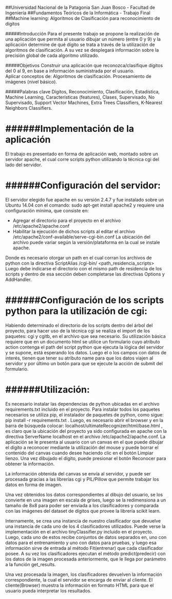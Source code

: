 ##Universidad Nacional de la Patagonia San Juan Bosco - Facultad de Ingeniería
##Fundamentos Teóricos de la Informática - Trabajo Final 
##Machine learning: Algoritmos de Clasificación para reconocimiento de dígitos

#####Introducción
Para el presente trabajo se propone la realización de una aplicación que permita al usuario dibujar un número (entre 0 y 9) y la aplicación determine de qué dígito se trata a través de la utilización de algoritmos de clasificación.
A su vez se desplegará información sobre la precisión global de cada algoritmo utilizado.


#####Objetivos
Construir una aplicación que reconozca/clasifique dígitos del 0 al 9, en base a información suministrada por el usuario.     
Aplicar conceptos de: 
Algoritmos de clasificación.
Procesamiento de imágenes (nivel básico).

#####Palabras clave
Dígitos, Reconocimiento, Clasificación, Estadística, Machine Learning, Características  (features), Clases, Supervisado, No Supervisado, Support Vector Machines, Extra Trees Classifiers, K-Nearest Neighbors Classifiers.

######Implementación de la aplicación
===============================
El trabajo es presentado en forma de aplicación web, montado sobre un servidor apache, el cual corre scripts python utilizando la técnica cgi del lado del servidor.

######Configuración del servidor:
===========================
El servidor elegido fue apache en su versión 2.4.7 y fue instalado sobre un Ubuntu 14.04 con el comando: sudo apt-get install apache2  y requiere una configuración mínima, que consiste en:     
- Agregar el directorio para el proyecto en el archivo /etc/apache2/apache.conf
- Habilitar la ejecución de dichos scripts al editar el archivo /etc/apache2/conf-available/serve-cgi-bin.conf 
  La ubicación del archivo puede variar según la versión/plataforma en la cual se instale apache.

Donde es necesario otorgar un path en el cual corran los archivos de python con la directiva ScriptAlias /cgi-bin/ <path_residencia_scripts>
Luego debe indicarse el directorio con el mismo path de residencia de los scripts y dentro de esa sección deben completarse las directivas Options y AddHandler.

######Configuración de los scripts python para la utilización de cgi:
==============================================================
Habiendo determinado el directorio de los scripts dentro del árbol del proyecto, para hacer uso de la técnica cgi se realiza el import de los paquetes: cgi y cgitb, en el archivo que sea necesario. Su utilización básica requiere que en un documento html se utilice un formulario cuyo atributo action contenga el path del script python que ejecuta la lógica del servidor y se supone, está esperando los datos. Luego el o los campos con datos de interés, tienen que tener su atributo name para que los datos viajen al servidor y por último un botón para que se ejecute la acción de submit del formulario.


######Utilización:
===========
Es necesario instalar las dependencias de python ubicadas en el archivo requirements.txt incluido en el proyecto. Para instalar todos los paquetes necesarios se utiliza pip, el instalador de paquetes de python, como sigue: pip install -r requirements.txt .
Luego, es necesario abrir el browser y en la barra de búsqueda colocar: localhost/ultimateRecognizer/html/base.html , es claro que la ubicación del proyecto ya sido configurada en apache con la directiva ServerName localhost en el archivo /etc/apache2/apache.conf.
La aplicación se le presenta al usuario con un canvas en el que puede dibujar el dígito a reconocer mediante la utilización del mouse y puede borrar el contenido del canvas cuando desee haciendo clic en el botón Limpiar lienzo. Una vez dibujado el dígito, puede presionar el botón Reconocer para obtener la información.

La información obtenida del canvas se envía al servidor, y puede ser procesada gracias a las librerías cgi y PIL/Pillow que permite trabajar los datos en forma de imagen.


Una vez obtenidos los datos correspondientes al dibujo del usuario, se los convierte en una imagen en escala de grises, luego se la redimensiona a un tamaño de  8x8 para poder ser enviada a los clasificadores y comparada con las imágenes del dataset de dígitos que provee la librería scikit learn.

Internamente, se crea una instancia de nuestro clasificador que devuelve una instancia de cada uno de los 4 clasificadores utilizados. Puede verse la implementación en el archivo tinyClassifier.py incluido en el proyecto.
Luego, cada uno de estos recibe conjuntos de datos separados en, uno con datos para el entrenamiento y uno con datos para pruebas, y luego esa información sirve de entrada al método Fit(entrenar) que cada clasificador posee. A su vez los clasificadores ejecutan el método predict(predecir) con los datos de la imagen procesada anteriormente, que le llega por parámetro a la función get_results.

Una vez procesada la imagen, los clasificadores devuelven la información correspondiente, la cual el servidor se encarga de enviar al cliente. El cliente(Browser) muestra la información en formato HTML para que el usuario pueda interpretar los resultados.

